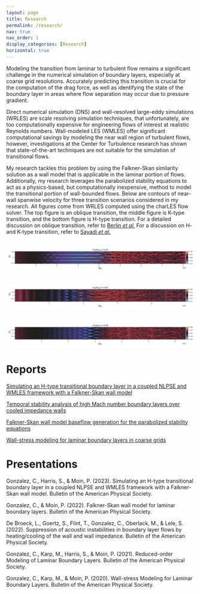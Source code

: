 ```yaml
---
layout: page
title: Research
permalink: /research/
nav: true
nav_order: 1
display_categories: [Research]
horizontal: true
---
```


Modeling the transition from laminar to turbulent flow remains a significant challenge in the numerical simulation of boundary layers, especially at coarse grid resolutions. Accurately predicting this transition is crucial for the computation of the drag force, as well as identifying the state of the boundary layer in areas where flow separation may occur due to pressure gradient. 

Direct numerical simulation (DNS) and wall-resolved large-eddy simulations (WRLES) are scale resolving simulation techniques, that unfortunately, are too computationally expensive for engineering flows of interest at realistic Reynolds numbers. Wall-modeled LES (WMLES) offer significant computational savings by modeling the near wall region of turbulent flows, however, investigations at the Center for Turbulence research has shown that state-of-the-art techniques are not suitable for the simulation of transitional flows. 

My research tackles this problem by using the Falkner-Skan similarity solution as a wall model that is applicable in the laminar portion of flows. Additionally, my research leverages the parabolized stability equations to act as a physics-based, but computationally inexpensive, method to model the transitional portion of wall-bounded flows. Below are contours of near-wall spanwise velocity for three transition scenarios considered in my research. All figures come from WRLES computed using the charLES flow solver. The top figure is an oblique transition, the middle figure is K-type transition, and the bottom figure is H-type transition. For a detailed discussion on oblique transition, refer to [Berlin *et al.*](https://www.cambridge.org/core/services/aop-cambridge-core/content/view/1ABE909F9852E87AAF88019579D86B86/S002211209900511Xa.pdf/numerical-and-experimental-investigations-of-oblique-boundary-layer-transition.pdf) For a discussion on H- and K-type transition, refer to [Sayadi *et al.*](https://www.cambridge.org/core/journals/journal-of-fluid-mechanics/article/direct-numerical-simulation-of-complete-htype-and-ktype-transitions-with-implications-for-the-dynamics-of-turbulent-boundary-layers/14A734E8A06691C4768538EE6C614E39)

<br/><img src='/assets/img/research/oblique_u_contour.png'>

<br/><img src='/assets/img/research/ktype_extended_u_contour.png'>

<br/><img src='/assets/img/research/htype_extended_u_contour.png'>

Reports
===

[Simulating an H-type transitional boundary layer in a coupled NLPSE and WMLES framework with a Falkner-Skan wall model](https://web.stanford.edu/group/ctr/ResBriefs/2023/27_Gonzalez.pdf)

[Temporal stability analysis of high Mach number
boundary layers over cooled impedance walls](https://web.stanford.edu/group/ctr/ctrsp22/vi02_Broeck.pdf)

[Falkner-Skan wall model baseflow generation for
the parabolized stability equations](http://web.stanford.edu/group/ctr/ResBriefs/2021/08_Gonzalez.pdf)

[Wall-stress modeling for laminar boundary layers
in coarse grids](http://web.stanford.edu/group/ctr/ResBriefs/2020/10_Gonzalez.pdf)


Presentations
===

Gonzalez, C., Harris, S., & Moin, P. (2023). Simulating an H-type transitional boundary layer in a coupled NLPSE and WMLES framework with a Falkner-Skan wall model. Bulletin of the American Physical Society.

Gonzalez, C., & Moin, P. (2022). Falkner-Skan wall model for laminar boundary layers. Bulletin of the American Physical Society.

De Broeck, L., Goertz, S., Flint, T., Gonzalez, C., Oberlack, M., & Lele, S. (2022). Suppression of acoustic instabilities in boundary layer flows by heating/cooling of the wall and wall impedance. Bulletin of the American Physical Society.

Gonzalez, C., Karp, M., Harris, S., & Moin, P. (2021). Reduced-order Modeling of Laminar Boundary Layers. Bulletin of the American Physical Society.

Gonzalez, C., Karp, M., & Moin, P. (2020). Wall-stress Modeling for Laminar Boundary Layers. Bulletin of the American Physical Society.

